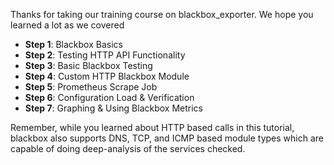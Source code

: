 Thanks for taking our training course on blackbox_exporter.  We hope you learned a lot as we covered

* **Step 1**: Blackbox Basics
* **Step 2**: Testing HTTP API Functionality
* **Step 3**: Basic Blackbox Testing
* **Step 4**: Custom HTTP Blackbox Module
* **Step 5**: Prometheus Scrape Job
* **Step 6**: Configuration Load & Verification
* **Step 7**: Graphing & Using Blackbox Metrics

Remember, while you learned about HTTP based calls in this tutorial, blackbox also supports DNS, TCP, and ICMP based module types which are capable of doing deep-analysis of the services checked.

